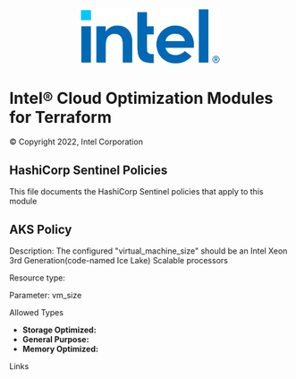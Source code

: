 <p align="center">
  <img src="./images/logo-classicblue-800px.png" alt="Intel Logo" width="250"/>
</p>

# Intel® Cloud Optimization Modules for Terraform  

© Copyright 2022, Intel Corporation

## HashiCorp Sentinel Policies

This file documents the HashiCorp Sentinel policies that apply to this module

## AKS Policy
Description: The configured "virtual_machine_size" should be an Intel Xeon 3rd Generation(code-named Ice Lake) Scalable processors

Resource type: 

Parameter: vm_size

Allowed Types

- **Storage Optimized:** 
- **General Purpose:** 
- **Memory Optimized:** 

Links
